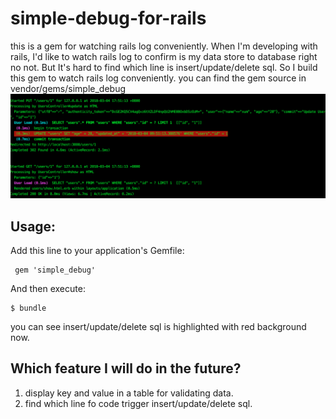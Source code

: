 # simple-debug-for-rails
this is a gem for watching rails log conveniently.
When I'm developing with rails, I'd like to watch rails log to confirm is my data store to database right no not. But It's hard to find which line is insert/update/delete sql. So I build this gem to watch rails log conveniently. you can find the gem source in vendor/gems/simple_debug
![snapshot](/snapshot.png)

## Usage:
Add this line to your application's Gemfile:

     gem 'simple_debug'
And then execute:

    $ bundle
you can see insert/update/delete sql is highlighted with red background now.


## Which feature I will do in the future?
1. display key and value in a table for validating data.
2. find which line fo code trigger insert/update/delete sql.


